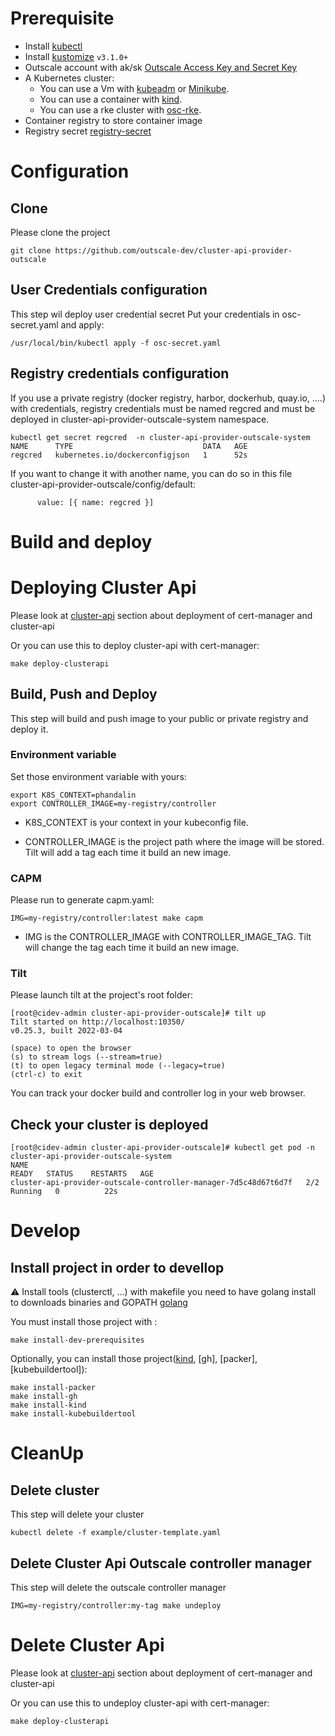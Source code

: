 
# Prerequisite 
- Install [kubectl][kubectl]
- Install [kustomize][kustomize]  `v3.1.0+`
- Outscale account with ak/sk [Outscale Access Key and Secret Key][Outscale Access Key and Secret Key]
- A Kubernetes cluster:
    - You can use a Vm with [kubeadm][kubeadm] or [Minikube][Minikube]. 
    - You can use a container with [kind][kind]. 
    - You can use a rke cluster with [osc-rke][osc-rke].
- Container registry to store container image
- Registry secret [registry-secret][registry-secret]

# Configuration

## Clone

Please clone the project

```
git clone https://github.com/outscale-dev/cluster-api-provider-outscale
```

## User Credentials configuration 

This step wil deploy user credential secret 
Put your credentials in osc-secret.yaml and apply:
```
/usr/local/bin/kubectl apply -f osc-secret.yaml
```

## Registry credentials configuration

If you use a private registry (docker registry, harbor, dockerhub, quay.io, ....)  with credentials, registry credentials must be named regcred and must be deployed in cluster-api-provider-outscale-system namespace.

```
kubectl get secret regcred  -n cluster-api-provider-outscale-system 
NAME      TYPE                             DATA   AGE
regcred   kubernetes.io/dockerconfigjson   1      52s
```

If you want to change it with another name, you can do so in this file cluster-api-provider-outscale/config/default:
```
      value: [{ name: regcred }]
```


# Build and  deploy
# Deploying Cluster Api

Please look at [cluster-api][cluster-api] section about deployment of cert-manager and cluster-api

Or you can use this to deploy cluster-api with cert-manager:

```
make deploy-clusterapi
```

##  Build, Push and Deploy
This step will build and push image to your public or private registry and deploy it.

### Environment variable

Set those environment variable with yours:
```
export K8S_CONTEXT=phandalin
export CONTROLLER_IMAGE=my-registry/controller
```
	
* K8S_CONTEXT is your context in your kubeconfig file.
	
* CONTROLLER_IMAGE is the project path where the image will be stored. Tilt will add a tag each time it build an new image.

### CAPM

Please run to generate capm.yaml:
```
IMG=my-registry/controller:latest make capm
```

* IMG is the CONTROLLER_IMAGE with CONTROLLER_IMAGE_TAG. Tilt will change the tag each time it build an new image.

### Tilt
Please launch tilt at the project's root folder:
```
[root@cidev-admin cluster-api-provider-outscale]# tilt up
Tilt started on http://localhost:10350/
v0.25.3, built 2022-03-04

(space) to open the browser
(s) to stream logs (--stream=true)
(t) to open legacy terminal mode (--legacy=true)
(ctrl-c) to exit
```

You can track your docker build and controller log in your web browser. 

## Check your cluster is deployed
```
[root@cidev-admin cluster-api-provider-outscale]# kubectl get pod -n cluster-api-provider-outscale-system
NAME                                                              READY   STATUS    RESTARTS   AGE
cluster-api-provider-outscale-controller-manager-7d5c48d67t6d7f   2/2     Running   0          22s
```

# Develop

## Install project in order to devellop
:warning: Install tools (clusterctl, ...) with makefile you need to have golang install to downloads binaries and GOPATH [golang][golang]

You must install those project with :
```
make install-dev-prerequisites
```

Optionally, you can install those project([kind], [gh], [packer], [kubebuildertool]):
```
make install-packer
make install-gh
make install-kind
make install-kubebuildertool
```


# CleanUp

##  Delete cluster

This step will delete your cluster 
```
kubectl delete -f example/cluster-template.yaml
```

## Delete Cluster Api Outscale controller manager

This step  will delete the outscale controller manager
```
IMG=my-registry/controller:my-tag make undeploy
```

# Delete Cluster Api

Please look at [cluster-api][cluster-api] section about deployment of cert-manager and cluster-api

Or you can use this to undeploy cluster-api with cert-manager:

```
make deploy-clusterapi
```

<!-- References -->
[kubectl]: https://kubernetes.io/docs/tasks/tools/install-kubectl/
[kustomize]: https://github.com/kubernetes-sigs/kustomize/releases
[kind]: https://github.com/kubernetes-sigs/kind#installation-and-usage
[kubeadm]: https://kubernetes.io/fr/docs/setup/production-environment/tools/kubeadm/install-kubeadm/
[Outscale Access Key and Secret Key]: https://wiki.outscale.net/display/EN/Creating+an+Access+Key
[osc-rke]: https://github.com/outscale-dev/osc-k8s-rke-cluster
[Minikube]: https://kubernetes.io/docs/tasks/tools/install-minikube/
[cluster-api]: https://cluster-api.sigs.k8s.io/developer/providers/implementers-guide/building_running_and_testing.html
[registry-secret]: https://kubernetes.io/fr/docs/tasks/configure-pod-container/pull-image-private-registry/
[golang]: https://medium.com/@sherlock297/install-and-set-the-environment-variable-path-for-go-in-kali-linux-446d0f16a338
